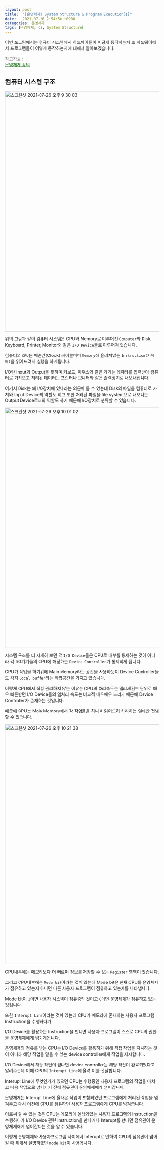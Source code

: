 ```yaml
---
layout: post
title:  "[운영체제] System Structure & Program Execution[1]"
date:   2021-07-26 2:54:50 +0900
categories: 운영체제
tags: [운영체제, CS, System Structure]
---
```


이번 포스팅에서는 컴퓨터 시스템에서 하드웨어들이 어떻게 동작하는지 또 하드웨어에서 프로그램들이 어떻게 동작하는지에 대해서 알아보겠습니다.

<span style="color:gray">참고자료 : <br></span><a href ="https://core.ewha.ac.kr/publicview/C0101020140311132925816476?vmode=f" style="color:darkgreen"><U>운영체제 강의</U></a>

## **컴퓨터 시스템 구조**

<img width="787" alt="스크린샷 2021-07-26 오후 9 30 03" src="https://user-images.githubusercontent.com/56648865/126988881-887ab442-e049-4eff-b61b-2eaaa44a1a2d.png">

위의 그림과 같이 컴퓨터 시스템은 CPU와 Memory로 이루어진 `Computer`와 Disk, Keyboard, Printer, Monitor와 같은 `I/O Device`들로 이루어져 있습니다.

컴퓨터의 `CPU`는 매순간(Clock) 싸이클마다 `Memory`에 올려져있는 `Instruction(기계어)`을 읽어드려서 실행을 하게됩니다.

I/O란 Input과 Output을 뜻하며 키보드, 마우스와 같은 기기는 데이터를 입력받아 컴퓨터로 가져오고 처리된 데이터는 프린터나 모니터와 같은 출력장치로 내보내집니다. 

여기서 Disk는 왜 I/O장치에 있나라는 의문이 들 수 있는데 Disk의 파일을 컴퓨터로 가져와 Input Device의 역할도 하고 또한 처리된 파일을 file system으로 내보내는 Output Device로써의 역할도 하기 때문에 I/O장치로 분류할 수 있습니다.


<img width="787" alt="스크린샷 2021-07-26 오후 10 01 02" src="https://user-images.githubusercontent.com/56648865/126992838-7c9a8b64-d7ce-442e-858e-0b8c3f98b4d2.png">

시스템 구조를 더 자세히 보면 각 `I/O Device`들은 CPU로 내부를 통제하는 것이 아니라 각 I/O기기들의 CPU에 해당하는 `Device Controller`가 통제하게 됩니다.

CPU가 작업을 하기위해 Main Memory라는 공간을 사용하듯이 Device Controller들도 각자 `local buffer`라는 작업공간을 가지고 있습니다.

이렇게 CPU에서 직접 관리하지 않는 이유는 CPU의 처리속도는 밀리세컨드 단위로 매우 빠른반면 I/O Device들의 일처리 속도는 비교적 매우매우 느리기 때문에 Device Controller가 존재하는 것입니다.

때문에 CPU는 Main Memory에서 각 작업들을 하나씩 읽어드려 처리하는 일에만 전념할 수 있습니다.

<img width="787" alt="스크린샷 2021-07-26 오후 10 21 38" src="https://user-images.githubusercontent.com/56648865/126995746-6b462021-f8e0-4794-a743-551962e38bec.png">

CPU내부에는 메모리보다 더 빠르며 정보를 저장할 수 있는 `Register` 영역이 있습니다. 

그리고 CPU내부에는 `Mode bit`이라는 것이 있는데 Mode bit은 현재 CPU를 운영체제가 점유하고 있는지 아니면 다른 사용자 프로그램이 점유하고 있는지를 나타냅니다.

Mode bit이 `1`이면 사용자 시스템이 점유중인 것이고 `0`이면 운영체제가 점유하고 있는 것입니다.

또한 `Interupt Line`이라는 것이 있는데 CPU가 메모리에 존재하는 사용자 프로그램 Instruction을 수행하다가

I/O Device를 활용하는 Instruction을 만나면 사용자 프로그램이 스스로 CPU의 권한을 운영체제에게 넘기게됩니다.

운영체제의 점유를 받는 CPU는 I/O Device를 활용하기 위해 직접 작업을 지시하는 것이 아니라 해당 작업을 맡을 수 있는 device controller에게 작업을 지시합니다.

I/O Device에서 해당 작업이 끝나면 device controller는 해당 작업이 완료되었다고 알려주는데 이때 CPU의 `Interupt Line`에 올려 이를 전달합니다.

Interupt Line에 무엇인가가 있으면 CPU는 수행중인 사용자 프로그램의 작업을 마치고 다음 작업으로 넘어가기 전에 점유권이 운영체제에게 넘어갑니다.

운영체제는 Interupt Line에 올라온 작업이 포함되있던 프로그램에게 처리된 작업을 넘겨주고 다시 이전에 CPU를 점유하던 사용자 프로그램에게 CPU를 넘겨줍니다.

이로써 알 수 있는 것은 CPU는 메모리에 올라와있는 사용자 프로그램의 Instruction을 수행하다가 I/O Device 관련 Instruction을 만나거나 Interupt를 만나면 점유권이 운영체제에게 넘어간다는 것을 알 수 있습니다.

이렇게 운영체제와 사용자프로그램 사이에서 Interupt로 인하여 CPU의 점유권이 넘어갈 때 위에서 설명하였던 `mode bit`이 사용됩니다. 